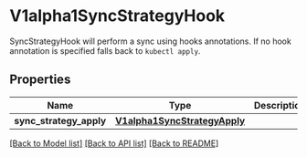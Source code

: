 # V1alpha1SyncStrategyHook

SyncStrategyHook will perform a sync using hooks annotations. If no hook annotation is specified falls back to `kubectl apply`.
## Properties
Name | Type | Description | Notes
------------ | ------------- | ------------- | -------------
**sync_strategy_apply** | [**V1alpha1SyncStrategyApply**](V1alpha1SyncStrategyApply.md) |  | [optional] 

[[Back to Model list]](../README.md#documentation-for-models) [[Back to API list]](../README.md#documentation-for-api-endpoints) [[Back to README]](../README.md)


